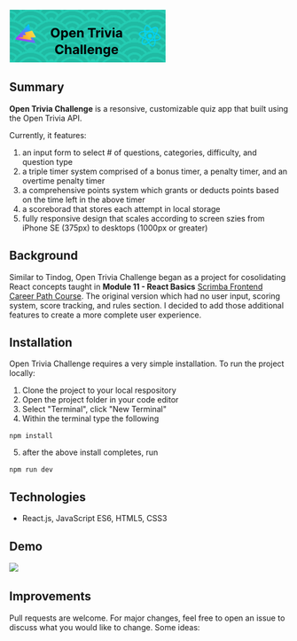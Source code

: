 
![Logo](/images/logo.png)

## Summary 
**Open Trivia Challenge** is a resonsive, customizable quiz app that built using the Open Trivia API.

Currently, it features:
1) an input form to select # of questions, categories, difficulty, and question type
2) a triple timer system comprised of a bonus timer, a penalty timer, and an overtime penalty timer
3) a comprehensive points system which grants or deducts points based on the time left in the above timer
4) a scoreborad that stores each attempt in local storage
5) fully responsive design that scales according to screen szies from iPhone SE (375px) to desktops (1000px or greater)  

## Background
Similar to Tindog, Open Trivia Challenge began as a project for cosolidating React concepts taught in **Module 11 - React Basics** [Scrimba Frontend Career Path Course](https://scrimba.com/learn/frontend). 
The original version which had no user input, scoring system, score tracking, and rules section. I decided to add those additional features to create a more complete user experience.   

## Installation
Open Trivia Challenge requires a very simple installation. 
To run the project locally: 

1. Clone the project to your local respository
2. Open the project folder in your code editor
3. Select "Terminal", click "New Terminal"
4. Within the terminal type the following
```
npm install
```
5. after the above install completes, run
```
npm run dev
```


## Technologies
- React.js, JavaScript ES6, HTML5, CSS3

## Demo
<img src="/images/demo.gif" width=50%>
 
## Improvements
 Pull requests are welcome. For major changes, feel free to open an issue to discuss what you would like to change. Some ideas:
 

